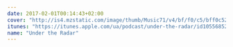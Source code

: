 ```yaml
---
date: 2017-02-01T00:14:43+02:00
cover: "http://is4.mzstatic.com/image/thumb/Music71/v4/bf/f0/c5/bff0c520-a3eb-d91f-f597-59eee3374d32/source/170x170bb.jpg"
itunes: "https://itunes.apple.com/ua/podcast/under-the-radar/id1055685246?mt=2&ign-mpt=uo%3D4"
name: "Under the Radar"
---
```


